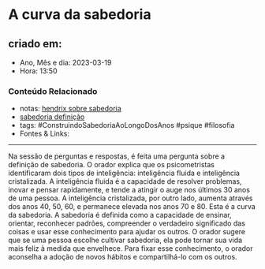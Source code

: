 
# A curva da sabedoria

## criado em: 

- Ano, Mês e dia: 2023-03-19
- Hora: 13:50

### Conteúdo Relacionado

- notas: [hendrix sobre sabedoria](hendrix%20sobre%20sabedoria.md)
- [sabedoria definição](sabedoria%20definição.md)
- tags: #ConstruindoSabedoriaAoLongoDosAnos #psique #filosofia 
- Fontes & Links: 
---

Na sessão de perguntas e respostas, é feita uma pergunta sobre a definição de sabedoria. O orador explica que os psicometristas identificaram dois tipos de inteligência: inteligência fluida e inteligência cristalizada. A inteligência fluida é a capacidade de resolver problemas, inovar e pensar rapidamente, e tende a atingir o auge nos últimos 30 anos de uma pessoa. A inteligência cristalizada, por outro lado, aumenta através dos anos 40, 50, 60, e permanece elevada nos anos 70 e 80. Esta é a curva da sabedoria. A sabedoria é definida como a capacidade de ensinar, orientar, reconhecer padrões, compreender o verdadeiro significado das coisas e usar esse conhecimento para ajudar os outros. O orador sugere que se uma pessoa escolhe cultivar sabedoria, ela pode tornar sua vida mais feliz à medida que envelhece. Para fixar esse conhecimento, o orador aconselha a adoção de novos hábitos e compartilhá-lo com os outros.

